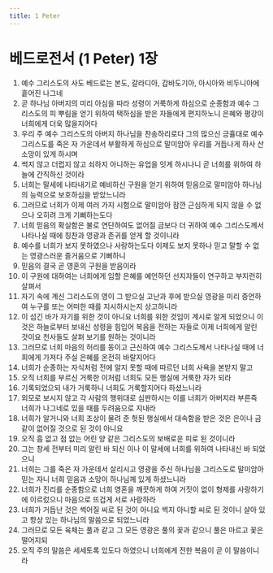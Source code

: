```yaml
---
title: 1 Peter
---
```


# 베드로전서 (1 Peter) 1장
1. 예수 그리스도의 사도 베드로는 본도, 갈라디아, 갑바도기아, 아시아와 비두니아에 흩어진 나그네
1. 곧 하나님 아버지의 미리 아심을 따라 성령이 거룩하게 하심으로 순종함과 예수 그리스도의 피 뿌림을 얻기 위하여 택하심을 받은 자들에게 편지하노니 은혜와 평강이 너희에게 더욱 많을지어다
1. 우리 주 예수 그리스도의 아버지 하나님을 찬송하리로다 그의 많으신 긍휼대로 예수 그리스도를 죽은 자 가운데서 부활하게 하심으로 말미암아 우리를 거듭나게 하사 산 소망이 있게 하시며
1. 썩지 않고 더럽지 않고 쇠하지 아니하는 유업을 잇게 하시나니 곧 너희를 위하여 하늘에 간직하신 것이라
1. 너희는 말세에 나타내기로 예비하신 구원을 얻기 위하여 믿음으로 말미암아 하나님의 능력으로 보호하심을 받았느니라
1. 그러므로 너희가 이제 여러 가지 시험으로 말미암아 잠깐 근심하게 되지 않을 수 없으나 오히려 크게 기뻐하는도다
1. 너희 믿음의 확실함은 불로 연단하여도 없어질 금보다 더 귀하여 예수 그리스도께서 나타나실 때에 칭찬과 영광과 존귀를 얻게 할 것이니라
1. 예수를 너희가 보지 못하였으나 사랑하는도다 이제도 보지 못하나 믿고 말할 수 없는 영광스러운 즐거움으로 기뻐하니
1. 믿음의 결국 곧 영혼의 구원을 받음이라
1. 이 구원에 대하여는 너희에게 임할 은혜를 예언하던 선지자들이 연구하고 부지런히 살펴서
1. 자기 속에 계신 그리스도의 영이 그 받으실 고난과 후에 받으실 영광을 미리 증언하여 누구를 또는 어떠한 때를 지시하시는지 상고하니라
1. 이 섬긴 바가 자기를 위한 것이 아니요 너희를 위한 것임이 계시로 알게 되었으니 이것은 하늘로부터 보내신 성령을 힘입어 복음을 전하는 자들로 이제 너희에게 알린 것이요 천사들도 살펴 보기를 원하는 것이니라
1. 그러므로 너희 마음의 허리를 동이고 근신하여 예수 그리스도께서 나타나실 때에 너희에게 가져다 주실 은혜를 온전히 바랄지어다
1. 너희가 순종하는 자식처럼 전에 알지 못할 때에 따르던 너희 사욕을 본받지 말고
1. 오직 너희를 부르신 거룩한 이처럼 너희도 모든 행실에 거룩한 자가 되라
1. 기록되었으되 내가 거룩하니 너희도 거룩할지어다 하셨느니라
1. 외모로 보시지 않고 각 사람의 행위대로 심판하시는 이를 너희가 아버지라 부른즉 너희가 나그네로 있을 때를 두려움으로 지내라
1. 너희가 알거니와 너희 조상이 물려 준 헛된 행실에서 대속함을 받은 것은 은이나 금 같이 없어질 것으로 된 것이 아니요
1. 오직 흠 없고 점 없는 어린 양 같은 그리스도의 보배로운 피로 된 것이니라
1. 그는 창세 전부터 미리 알린 바 되신 이나 이 말세에 너희를 위하여 나타내신 바 되었으니
1. 너희는 그를 죽은 자 가운데서 살리시고 영광을 주신 하나님을 그리스도로 말미암아 믿는 자니 너희 믿음과 소망이 하나님께 있게 하셨느니라
1. 너희가 진리를 순종함으로 너희 영혼을 깨끗하게 하여 거짓이 없이 형제를 사랑하기에 이르렀으니 마음으로 뜨겁게 서로 사랑하라
1. 너희가 거듭난 것은 썩어질 씨로 된 것이 아니요 썩지 아니할 씨로 된 것이니 살아 있고 항상 있는 하나님의 말씀으로 되었느니라
1. 그러므로 모든 육체는 풀과 같고 그 모든 영광은 풀의 꽃과 같으니 풀은 마르고 꽃은 떨어지되
1. 오직 주의 말씀은 세세토록 있도다 하였으니 너희에게 전한 복음이 곧 이 말씀이니라